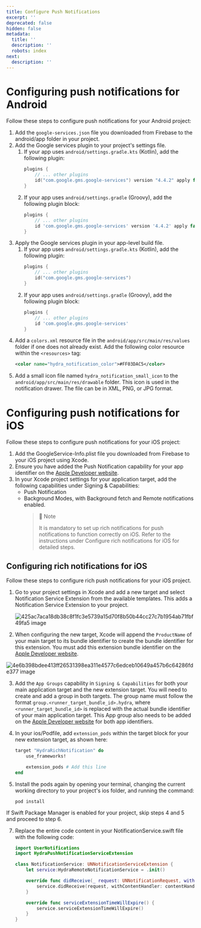 ```yaml
---
title: Configure Push Notifications
excerpt: ''
deprecated: false
hidden: false
metadata:
  title: ''
  description: ''
  robots: index
next:
  description: ''
---
```

# Configuring push notifications for Android

Follow these steps to configure push notifications for your Android project:

1. Add the `google-services.json` file you downloaded from Firebase to the android/app folder in your project.
2. Add the Google services plugin to your project's settings file.
   1. If your app uses `android/settings.gradle.kts` (Kotlin), add the following plugin:
      ```kotlin
      plugins {
          // ... other plugins
          id("com.google.gms.google-services") version "4.4.2" apply false
      }
      ```
   2. If your app uses `android/settings.gradle` (Groovy), add the following plugin block:
      ```groovy
      plugins {
          // ... other plugins
          id 'com.google.gms.google-services' version '4.4.2' apply false
      }
      ```
3. Apply the Google services plugin in your app-level build file.
   1. If your app uses `android/settings.gradle.kts` (Kotlin), add the following plugin:
      ```kotlin
      plugins {
          // ... other plugins
          id("com.google.gms.google-services")
      }
      ```
   2. If your app uses `android/settings.gradle` (Groovy), add the following plugin block:
      ```groovy
      plugins {
          // ... other plugins
          id 'com.google.gms.google-services'
      }
      ```
4. Add a `colors.xml` resource file in the `android/app/src/main/res/values` folder if one does not already exist. Add the following color resource within the `<resources>` tag:
   ```xml
   <color name="hydra_notification_color">#FF03DAC5</color>
   ```
5. Add a small icon file named `hydra_notification_small_icon` to the `android/app/src/main/res/drawable` folder. This icon is used in the notification drawer. The file can be in XML, PNG, or JPG format.

# Configuring push notifications for iOS

Follow these steps to configure push notifications for your iOS project:

1. Add the GoogleService-Info.plist file you downloaded from Firebase to your iOS project using Xcode.
2. Ensure you have added the Push Notification capability for your app identifier on the [Apple Developer website](https://developer.apple.com/).
3. In your Xcode project settings for your application target, add the following capabilities under Signing & Capabilities:
   * Push Notification
   * Background Modes, with Background fetch and Remote notifications enabled.
     > 📘 Note
     >
     > It is mandatory to set up rich notifications for push notifications to function correctly on iOS. Refer to the instructions under Configure rich notifications for iOS for detailed steps.

## Configuring rich notifications for iOS

Follow these steps to configure rich push notifications for your iOS project.

1. Go to your project settings in Xcode and add a new target and select Notification Service Extension from the available templates. This adds a Notification Service Extension to your project.

   ![425ac7aca18db38c8f1fc3e5739a15d70f8b50b44cc27c7b1954ab71fbf49fa5 image](https://files.readme.io/425ac7aca18db38c8f1fc3e5739a15d70f8b50b44cc27c7b1954ab71fbf49fa5-image.png)
2. When configuring the new target, Xcode will append the `ProductName` of your main target to its bundle identifier to create the bundle identifier for this extension. You must add this extension bundle identifier on the [Apple Developer website](https://developer.apple.com).

![4e6b398bdee413ff26531398ea311e4577c6edceb10649a457b6c64286fde377 image](https://files.readme.io/4e6b398bdee413ff26531398ea311e4577c6edceb10649a457b6c64286fde377-image.png)

3. Add the `App Groups` capability in `Signing & Capabilities` for both your main application target and the new extension target. You will need to create and add a group in both targets. The group name must follow the format `group.<runner_target_bundle_id>.hydra`, where `<runner_target_bundle_id>` is replaced with the actual bundle identifier of your main application target. This App group also needs to be added on the [Apple Developer website](https://developer.apple.com) for both app identifiers.
4. In your ios/Podfile, add `extension_pods` within the target block for your new extension target, as shown here:

   ```ruby
   target "HydraRichNotification" do
       use_frameworks!

       extension_pods # Add this line
   end
   ```
5. Install the pods again by opening your terminal, changing the current working directory to your project's ios folder, and running the command:
   ```shell
   pod install
   ```

<Note title="Note">
If Swift Package Manager is enabled for your project, skip steps 4 and 5 and proceed to step 6.
</Note>

7. Replace the entire code content in your NotificationService.swift file with the following code:

   ```swift
   import UserNotifications
   import HydraPushNotificationServiceExtension

   class NotificationService: UNNotificationServiceExtension {
       let service:HydraRemoteNotificationService = .init()

       override func didReceive(_ request: UNNotificationRequest, withContentHandler contentHandler: @escaping (UNNotificationContent) -> Void) {
           service.didReceive(request, withContentHandler: contentHandler)
       }

       override func serviceExtensionTimeWillExpire() {
           service.serviceExtensionTimeWillExpire()
       }
   }
   ```